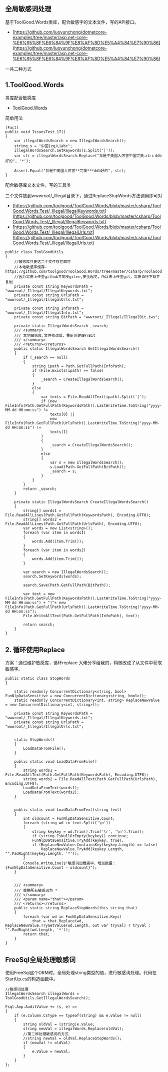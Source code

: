 
## 全局敏感词处理

基于ToolGood.Words类库，配合敏感字的文本文件，写的API接口。
- [https://github.com/luoyunchong/dotnetcore-examples/tree/master/asp.net-core-%E6%95%8F%E6%84%9F%E8%AF%8D%E5%A4%84%E7%90%86](https://github.com/luoyunchong/dotnetcore-examples/tree/master/asp.net-core-%E6%95%8F%E6%84%9F%E8%AF%8D%E5%A4%84%E7%90%86)

一共二种方式

## 1.ToolGood.Words
类库配合敏感库
-  [ToolGood.Words](https://github.com/toolgood/ToolGood.Words)

简单用法

```
[Fact]
public void IssuesTest_17()
{
    var illegalWordsSearch = new IllegalWordsSearch();
    string s = "中国|zg人|abc";
    illegalWordsSearch.SetKeywords(s.Split('|'));
    var str = illegalWordsSearch.Replace("我是中美国人厉害中国完美ａｂｃddb好的", '*');

    Assert.Equal("我是中美国人厉害**完美***ddb好的", str);
}
```
配合敏感库文本文件，写的工具类


二个文件放到wwwroot/_Illegal目录下，通过ReplaceStopWords方法调用即可对
- [https://github.com/toolgood/ToolGood.Words/blob/master/csharp/ToolGood.Words.Test/_Illegal/IllegalKeywords.txt](https://github.com/toolgood/ToolGood.Words/blob/master/csharp/ToolGood.Words.Test/_Illegal/IllegalKeywords.txt)
- [https://github.com/toolgood/ToolGood.Words/blob/master/csharp/ToolGood.Words.Test/_Illegal/IllegalUrls.txt](https://github.com/toolgood/ToolGood.Words/blob/master/csharp/ToolGood.Words.Test/_Illegal/IllegalUrls.txt)

```
public class ToolGoodUtils
{
    //敏感库只要这二个文件存在即可
    //本地敏感库缓存-https://github.com/toolgood/ToolGood.Words/tree/master/csharp/ToolGood.Words.Test/_Illegal
    //因为需要上传至github并同步gitee,安全起见，所以未上传至git，需要自行下载并复制
    private const string KeywordsPath = "wwwroot/_Illegal/IllegalKeywords.txt";
    private const string UrlsPath = "wwwroot/_Illegal/IllegalUrls.txt";

    private const string InfoPath = "wwwroot/_Illegal/IllegalInfo.txt";
    private const string BitPath = "wwwroot/_Illegal/IllegalBit.iws";

    private static IllegalWordsSearch _search;
    /// <summary>
    /// 本地敏感库,文件修改后，重新创建缓存Bit
    /// </summary>
    /// <returns></returns>
    public static IllegalWordsSearch GetIllegalWordsSearch()
    {
        if (_search == null)
        {
            string ipath = Path.GetFullPath(InfoPath);
            if (File.Exists(ipath) == false)
            {
                _search = CreateIllegalWordsSearch();
            }
            else
            {
                var texts = File.ReadAllText(ipath).Split('|');
                if (new FileInfo(Path.GetFullPath(KeywordsPath)).LastWriteTime.ToString("yyyy-MM-dd HH:mm:ss") !=
                    texts[0] ||
                    new FileInfo(Path.GetFullPath(UrlsPath)).LastWriteTime.ToString("yyyy-MM-dd HH:mm:ss") !=
                    texts[1]
                )
                {
                    _search = CreateIllegalWordsSearch();
                }
                else
                {
                    var s = new IllegalWordsSearch();
                    s.Load(Path.GetFullPath(BitPath));
                    _search = s;
                }
            }
        }
        return _search;
    }

    private static IllegalWordsSearch CreateIllegalWordsSearch()
    {
        string[] words1 = File.ReadAllLines(Path.GetFullPath(KeywordsPath), Encoding.UTF8);
        string[] words2 = File.ReadAllLines(Path.GetFullPath(UrlsPath), Encoding.UTF8);
        var words = new List<string>();
        foreach (var item in words1)
        {
            words.Add(item.Trim());
        }
        foreach (var item in words2)
        {
            words.Add(item.Trim());
        }

        var search = new IllegalWordsSearch();
        search.SetKeywords(words);

        search.Save(Path.GetFullPath(BitPath));

        var text = new FileInfo(Path.GetFullPath(KeywordsPath)).LastWriteTime.ToString("yyyy-MM-dd HH:mm:ss") + "|"+ new FileInfo(Path.GetFullPath(UrlsPath)).LastWriteTime.ToString("yyyy-MM-dd HH:mm:ss");
        File.WriteAllText(Path.GetFullPath(InfoPath), text);

        return search;
    }
}
```
## 2. 循环使用Replace
方案：通过维护敏感库，循环replace 
大佬分享给我的，稍微改成了从文件中获取敏感字。


```
public static class StopWords
{

    static readonly ConcurrentDictionary<string, bool> FunNlpDataSensitive = new ConcurrentDictionary<string, bool>();
    static readonly ConcurrentDictionary<int, string> ReplaceNewValue = new ConcurrentDictionary<int, string>();

    private const string KeywordsPath = "wwwroot/_Illegal/IllegalKeywords.txt";
    private const string UrlsPath = "wwwroot/_Illegal/IllegalUrls.txt";


    static StopWords()
    {
        LoadDataFromFile();
    }

    public static void LoadDataFromFile()
    {
        string words1 = File.ReadAllText(Path.GetFullPath(KeywordsPath), Encoding.UTF8);
        string words2 = File.ReadAllText(Path.GetFullPath(UrlsPath), Encoding.UTF8);
        LoadDataFromText(words1);
        LoadDataFromText(words2);
    }


    public static void LoadDataFromText(string text)
    {
        int oldcount = FunNlpDataSensitive.Count;
        foreach (string wd in text.Split('\n'))
        {
            string keykey = wd.Trim().Trim('\r', '\n').Trim();
            if (string.IsNullOrEmpty(keykey)) continue;
            FunNlpDataSensitive.TryAdd(keykey, true);
            if (ReplaceNewValue.ContainsKey(keykey.Length) == false)
                ReplaceNewValue.TryAdd(keykey.Length, "".PadRight(keykey.Length, '*'));
        }
        Console.WriteLine($"敏感词加载完毕，增加数量：{FunNlpDataSensitive.Count - oldcount}");
    }


    /// <summary>
    /// 替换所有敏感词为 *
    /// </summary>
    /// <param name="that"></param>
    /// <returns></returns>
    public static string ReplaceStopWords(this string that)
    {
        foreach (var wd in FunNlpDataSensitive.Keys)
            that = that.Replace(wd, ReplaceNewValue.TryGetValue(wd.Length, out var tryval) ? tryval : "".PadRight(wd.Length, '*'));
        return that;
    }
}
```

## FreeSql全局处理敏感词
使用FreeSql这个ORM时，全局处理string类型的值，进行敏感词处理。代码在StartUp.cs的构造函数中。
```
//敏感词处理
IllegalWordsSearch illegalWords = ToolGoodUtils.GetIllegalWordsSearch();

Fsql.Aop.AuditValue += (s, e) =>
{
    if (e.Column.CsType == typeof(string) && e.Value != null)
    {
        string oldVal = (string)e.Value;
        string newVal = illegalWords.Replace(oldVal);
        //第二种处理敏感词的方式
        //string newVal = oldVal.ReplaceStopWords();
        if (newVal != oldVal)
        {
            e.Value = newVal;
        }
    }
};
```


